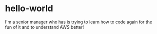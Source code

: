 # hello-world

I'm a senior manager who has is trying to learn how to code again for the fun of it and to understand AWS better!
